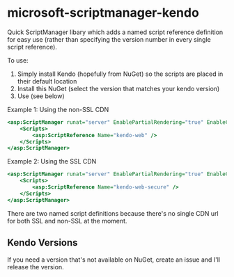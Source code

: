 # microsoft-scriptmanager-kendo

Quick ScriptManager libary which adds a named script reference definition for easy use (rather than specifying the version number in every single script reference).

To use:

1. Simply install Kendo (hopefully from NuGet) so the scripts are placed in their default location
2. Install this NuGet (select the version that matches your kendo version)
3. Use (see below)

Example 1: Using the non-SSL CDN

```ASP
<asp:ScriptManager runat="server" EnablePartialRendering="true" EnableCdn="true" EnableCdnFallback="true">
    <Scripts>
        <asp:ScriptReference Name="kendo-web" />
    </Scripts>
</asp:ScriptManager>
```

Example 2: Using the SSL CDN

```ASP
<asp:ScriptManager runat="server" EnablePartialRendering="true" EnableCdn="true" EnableCdnFallback="true">
    <Scripts>
        <asp:ScriptReference Name="kendo-web-secure" />
    </Scripts>
</asp:ScriptManager>
```

There are two named script definitions because there's no single CDN url for both SSL and non-SSL at the moment.

## Kendo Versions
If you need a version that's not available on NuGet, create an issue and I'll release the version.